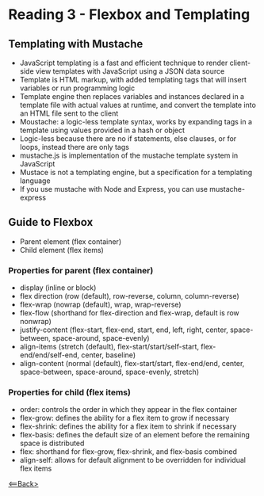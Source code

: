 # Reading 3 - Flexbox and Templating

## Templating with Mustache

- JavaScript templating is a fast and efficient technique to render client-side view templates with JavaScript using a JSON data source
- Template is HTML markup, with added templating tags that will insert variables or run programming logic
- Template engine then replaces variables and instances declared in a template file with actual values at runtime, and convert the template into an HTML file sent to the client
- Moustache: a logic-less template syntax, works by expanding tags in a template using values provided in a hash or object
- Logic-less because there are no if statements, else clauses, or for loops, instead there are only tags
- mustache.js is implementation of the mustache template system in JavaScript
- Mustace is not a templating engine, but a specification for a templating language
- If you use mustache with Node and Express, you can use mustache-express

## Guide to Flexbox

- Parent element (flex container)
- Child element (flex items)

### Properties for parent (flex container)

- display (inline or block)
- flex direction (row (default), row-reverse, column, column-reverse)
- flex-wrap (nowrap (default), wrap, wrap-reverse)
- flex-flow (shorthand for flex-direction and flex-wrap, default is row nonwrap)
- justify-content (flex-start, flex-end, start, end, left, right, center, space-between, space-around, space-evenly)
- align-items (stretch (default), flex-start/start/self-start, flex-end/end/self-end, center, baseline)
- align-content (normal (default), flex-start/start, flex-end/end, center, space-between, space-around, space-evenly, stretch)

### Properties for child (flex items)

- order: controls the order in which they appear in the flex container
- flex-grow: defines the ability for a flex item to grow if necessary
- flex-shrink: defines the ability for a flex item to shrink if necessary
- flex-basis: defines the default size of an element before the remaining space is distributed
- flex: shorthand for flex-grow, flex-shrink, and flex-basis combined
- align-self: allows for default alignment to be overridden for individual flex items

[<==Back>](../README.md)
